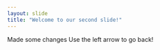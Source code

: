 ```yaml
---
layout: slide
title: "Welcome to our second slide!"
---
```

Made some changes
Use the left arrow to go back!
